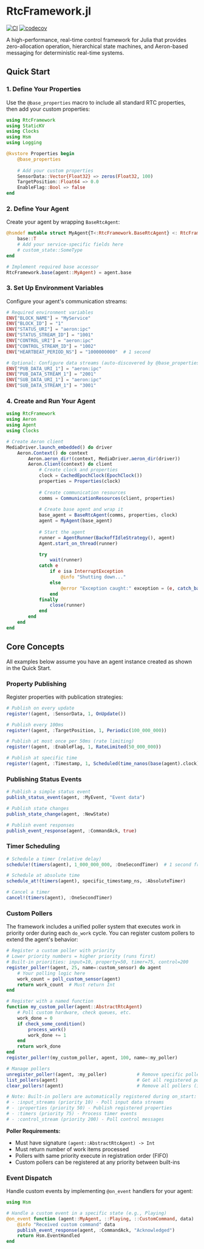 # RtcFramework.jl

[![CI](https://github.com/DarrylGamroth/RtcFramework.jl/actions/workflows/ci.yml/badge.svg)](https://github.com/DarrylGamroth/RtcFramework.jl/actions/workflows/ci.yml)
[![codecov](https://codecov.io/gh/DarrylGamroth/RtcFramework.jl/branch/main/graph/badge.svg)](https://codecov.io/gh/DarrylGamroth/RtcFramework.jl)

A high-performance, real-time control framework for Julia that provides zero-allocation operation, hierarchical state machines, and Aeron-based messaging for deterministic real-time systems.

## Quick Start

### 1. Define Your Properties

Use the `@base_properties` macro to include all standard RTC properties, then add your custom properties:

```julia
using RtcFramework
using StaticKV
using Clocks
using Hsm
using Logging

@kvstore Properties begin
    @base_properties
    
    # Add your custom properties
    SensorData::Vector{Float32} => zeros(Float32, 100)
    TargetPosition::Float64 => 0.0
    EnableFlag::Bool => false
end
```

### 2. Define Your Agent

Create your agent by wrapping `BaseRtcAgent`:

```julia
@hsmdef mutable struct MyAgent{T<:RtcFramework.BaseRtcAgent} <: RtcFramework.AbstractRtcAgent
    base::T
    # Add your service-specific fields here
    # custom_state::SomeType
end

# Implement required base accessor
RtcFramework.base(agent::MyAgent) = agent.base
```

### 3. Set Up Environment Variables

Configure your agent's communication streams:

```julia
# Required environment variables
ENV["BLOCK_NAME"] = "MyService"
ENV["BLOCK_ID"] = "1"
ENV["STATUS_URI"] = "aeron:ipc"
ENV["STATUS_STREAM_ID"] = "1001"
ENV["CONTROL_URI"] = "aeron:ipc"
ENV["CONTROL_STREAM_ID"] = "1002"
ENV["HEARTBEAT_PERIOD_NS"] = "1000000000"  # 1 second

# Optional: Configure data streams (auto-discovered by @base_properties)
ENV["PUB_DATA_URI_1"] = "aeron:ipc"
ENV["PUB_DATA_STREAM_1"] = "2001"
ENV["SUB_DATA_URI_1"] = "aeron:ipc"
ENV["SUB_DATA_STREAM_1"] = "3001"
```

### 4. Create and Run Your Agent

```julia
using RtcFramework
using Aeron
using Agent
using Clocks

# Create Aeron client
MediaDriver.launch_embedded() do driver
    Aeron.Context() do context
        Aeron.aeron_dir!(context, MediaDriver.aeron_dir(driver))
        Aeron.Client(context) do client
            # Create clock and properties
            clock = CachedEpochClock(EpochClock())
            properties = Properties(clock)
            
            # Create communication resources
            comms = CommunicationResources(client, properties)
            
            # Create base agent and wrap it
            base_agent = BaseRtcAgent(comms, properties, clock)
            agent = MyAgent(base_agent)
            
            # Start the agent
            runner = AgentRunner(BackoffIdleStrategy(), agent)
            Agent.start_on_thread(runner)

            try
                wait(runner)
            catch e
                if e isa InterruptException
                    @info "Shutting down..."
                else
                    @error "Exception caught:" exception = (e, catch_backtrace())
                end
            finally
                close(runner)
            end
        end
    end
end
```

## Core Concepts

All examples below assume you have an agent instance created as shown in the Quick Start.

### Property Publishing

Register properties with publication strategies:

```julia
# Publish on every update
register!(agent, :SensorData, 1, OnUpdate())

# Publish every 100ms
register!(agent, :TargetPosition, 1, Periodic(100_000_000))

# Publish at most once per 50ms (rate limiting)
register!(agent, :EnableFlag, 1, RateLimited(50_000_000))

# Publish at specific time
register!(agent, :Timestamp, 1, Scheduled(time_nanos(base(agent).clock) + 1_000_000_000))
```

### Publishing Status Events

```julia
# Publish a simple status event
publish_status_event(agent, :MyEvent, "Event data")

# Publish state changes
publish_state_change(agent, :NewState)

# Publish event responses
publish_event_response(agent, :CommandAck, true)
```

### Timer Scheduling

```julia
# Schedule a timer (relative delay)
schedule!(timers(agent), 1_000_000_000, :OneSecondTimer)  # 1 second from now

# Schedule at absolute time
schedule_at!(timers(agent), specific_timestamp_ns, :AbsoluteTimer)

# Cancel a timer
cancel!(timers(agent), :OneSecondTimer)
```

### Custom Pollers

The framework includes a unified poller system that executes work in priority order during each `do_work` cycle. You can register custom pollers to extend the agent's behavior:

```julia
# Register a custom poller with priority
# Lower priority numbers = higher priority (runs first)
# Built-in priorities: input=10, property=50, timer=75, control=200
register_poller!(agent, 25, name=:custom_sensor) do agent
    # Your polling logic here
    work_count = poll_custom_sensor(agent)
    return work_count  # Must return Int
end

# Register with a named function
function my_custom_poller(agent::AbstractRtcAgent)
    # Poll custom hardware, check queues, etc.
    work_done = 0
    if check_some_condition()
        process_work()
        work_done += 1
    end
    return work_done
end
register_poller!(my_custom_poller, agent, 100, name=:my_poller)

# Manage pollers
unregister_poller!(agent, :my_poller)           # Remove specific poller
list_pollers(agent)                             # Get all registered pollers
clear_pollers!(agent)                           # Remove all pollers (including built-ins!)

# Note: Built-in pollers are automatically registered during on_start:
# - :input_streams (priority 10) - Poll input data streams
# - :properties (priority 50) - Publish registered properties
# - :timers (priority 75) - Process timer events
# - :control_stream (priority 200) - Poll control messages
```

**Poller Requirements:**
- Must have signature `(agent::AbstractRtcAgent) -> Int`
- Must return number of work items processed
- Pollers with same priority execute in registration order (FIFO)
- Custom pollers can be registered at any priority between built-ins

### Event Dispatch

Handle custom events by implementing `@on_event` handlers for your agent:

```julia
using Hsm

# Handle a custom event in a specific state (e.g., Playing)
@on_event function (agent::MyAgent, ::Playing, ::CustomCommand, data)
    @info "Received custom command" data
    publish_event_response(agent, :CommandAck, "Acknowledged")
    return Hsm.EventHandled
end
```
